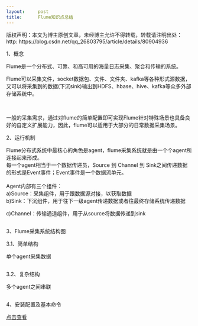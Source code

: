 ```yaml
---
layout:     post
title:      Flume知识点总结
---
```

<div id="article_content" class="article_content clearfix csdn-tracking-statistics" data-pid="blog" data-mod="popu_307" data-dsm="post">
								<div class="article-copyright">
					版权声明：本文为博主原创文章，未经博主允许不得转载，转载请注明出处：http:					https://blog.csdn.net/qq_26803795/article/details/80904936				</div>
								            <link rel="stylesheet" href="https://csdnimg.cn/release/phoenix/template/css/ck_htmledit_views-f76675cdea.css">
						<div class="htmledit_views" id="content_views">
                <p>1、概念</p><p>Flume是一个分布式、可靠、和高可用的海量日志采集、聚合和传输的系统。<br></p><p>Flume可以采集文件，socket数据包、文件、文件夹、kafka等各种形式源数据，又可以将采集到的数据(下沉sink)输出到HDFS、hbase、hive、kafka等众多外部存储系统中。</p><p><br></p><p>一般的采集需求，通过对flume的简单配置即可实现Flume针对特殊场景也具备良好的自定义扩展能力，因此，flume可以适用于大部分的日常数据采集场景。</p><p>2、运行机制</p><p>Flume分布式系统中最核心的角色是agent，flume采集系统就是由一个个agent所连接起来形成。<br>每一个agent相当于一个数据传递员，Source 到 Channel 到 Sink之间传递数据的形式是Event事件；Event事件是一个数据流单元。<br><br>Agent内部有三个组件：<br>a)Source：采集组件，用于跟数据源对接，以获取数据<br>b)Sink：下沉组件，用于往下一级agent传递数据或者往最终存储系统传递数据<br></p><p>c)Channel：传输通道组件，用于从source将数据传递到sink</p><p><img src="https://img-blog.csdn.net/20180703220150222?watermark/2/text/aHR0cHM6Ly9ibG9nLmNzZG4ubmV0L3FxXzI2ODAzNzk1/font/5a6L5L2T/fontsize/400/fill/I0JBQkFCMA==/dissolve/70" alt=""></p><p>3、Flume采集系统结构图</p><p>3.1、简单结构</p><p>单个agent采集数据</p><p><img src="https://img-blog.csdn.net/20180703221048383?watermark/2/text/aHR0cHM6Ly9ibG9nLmNzZG4ubmV0L3FxXzI2ODAzNzk1/font/5a6L5L2T/fontsize/400/fill/I0JBQkFCMA==/dissolve/70" alt=""><br></p><p>3.2、复杂结构</p><p>多个agent之间串联</p><p><img src="https://img-blog.csdn.net/2018070322105866?watermark/2/text/aHR0cHM6Ly9ibG9nLmNzZG4ubmV0L3FxXzI2ODAzNzk1/font/5a6L5L2T/fontsize/400/fill/I0JBQkFCMA==/dissolve/70" alt=""></p><p>4、安装配置及基本命令</p><p><a href="https://blog.csdn.net/qq_26803795/article/details/80903528" rel="nofollow">点击查看</a></p><p><br></p><p><br></p><p><br></p><p><br></p>            </div>
                </div>
